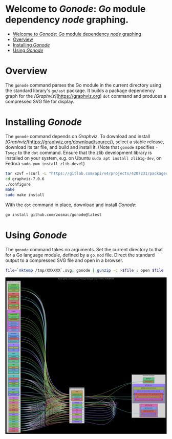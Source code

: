 # Welcome to *Gonode*: *Go* module dependency *node* graphing.

- [Welcome to *Gonode*: *Go* module dependency *node* graphing](#welcome-to-gonode-go-module-dependency-node-graphing)
- [Overview](#overview)
- [Installing *Gonode*](#installing-gonode)
- [Using *Gonode*](#using-gonode)

# Overview

The `gonode` command parses the Go module in the current directory using the standard library's `go/ast` package. It builds a package dependency graph for the *[Graphviz]*(https://graphviz.org) `dot` command and produces a compressed SVG file for display.

# Installing *Gonode*

The `gonode` command depends on *Graphviz*. To download and install *[Graphviz]*(https://graphviz.org/download/source/), select a stable release, download its tar file, and build and install it. (Note that `gonode` specifies `-Tsvgz` to the `dot` command. Ensure that the zlib development library is installed on your system, e.g. on Ubuntu `sudo apt install zlib1g-dev`, on Fedora `sudo yum install zlib devel`)
```zsh
tar xzvf =(curl -L "https://gitlab.com/api/v4/projects/4207231/packages/generic/graphviz-releases/7.0.6/graphviz-7.0.6.tar.gz")
cd graphviz-7.0.6
./configure
make
sudo make install
```
With the `dot` command in place, download and install *Gonode*:
```zsh
go install github.com/zosmac/gonode@latest
```

# Using *Gonode*

The `gonode` command takes no arguments. Set the current directory to that for a Go language module, defined by a `go.mod` file. Direct the standard output to a compressed SVG file and open in a browser.
```zsh
file=`mktemp /tmp/XXXXXX`.svg; gonode | gunzip -c >$file ; open $file
```

<img src="assets/gomon.svg">